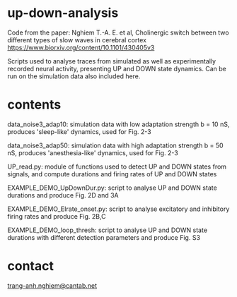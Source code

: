 # up-down-analysis
Code from the paper: Nghiem T.-A. E. et al, Cholinergic switch between two different types of slow waves in cerebral cortex https://www.biorxiv.org/content/10.1101/430405v3

Scripts used to analyse traces from simulated as well as experimentally recorded neural activity, presenting UP and DOWN state dynamics. Can be run on the simulation data also included here. 

# contents
data_noise3_adap10: simulation data with low adaptation strength b = 10 nS, produces 'sleep-like' dynamics, used for Fig. 2-3

data_noise3_adap50: simulation data with high adaptation strength b = 50 nS, produces 'anesthesia-like' dynamics, used for Fig. 2-3

UP_read.py: module of functions used to detect UP and DOWN states from signals, and compute durations and firing rates of UP and DOWN states

EXAMPLE_DEMO_UpDownDur.py: script to analyse UP and DOWN state durations and produce Fig. 2D and 3A

EXAMPLE_DEMO_EIrate_onset.py: script to analyse excitatory and inhibitory firing rates and produce Fig. 2B,C

EXAMPLE_DEMO_loop_thresh: script to analyse UP and DOWN state durations with different detection parameters and produce Fig. S3


# contact
trang-anh.nghiem@cantab.net
